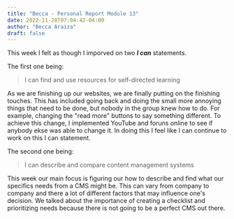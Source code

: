 ```yaml
---
title: "Becca - Personal Report Module 13"
date: 2022-11-28T07:04:42-04:00
author: "Becca Araiza"
draft: false
---
```

This week I felt as though I imporved on two ***I can*** statements.

The first one being:

>I can find and use resources for self-directed learning

As we are finishing up our websites, we are finally putting on the finishing touches. This has included going back and doing the small more annoying things that need to be done, but nobody in the group knew how to do. For example, changing the "read more" buttons to say something different. To achieve this change, I implemented YouTube and foruns online to see if anybody ekse was able to change it. In doing this I feel like I can continue to work on this I can statement. 

The second one being:

>I can describe and compare content management systems

This week our main focus is figuring our how to describe and find what our specifics needs from a CMS might be. This can vary from company to company and there a lot of different factors that may influence one's decision. We talked about the importance of creating a checklist and prioritizing needs because there is not going to be a perfect CMS out there.